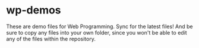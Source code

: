 # wp-demos
These are demo files for Web Programming.
Sync for the latest files! And be sure to copy any files into your own folder, since you won't be able to edit any of the files within the repository.
